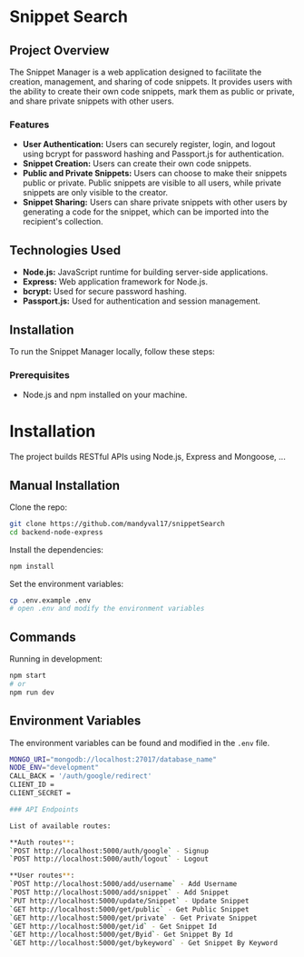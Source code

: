 # Snippet Search

## Project Overview

The Snippet Manager is a web application designed to facilitate the creation, management, and sharing of code snippets. It provides users with the ability to create their own code snippets, mark them as public or private, and share private snippets with other users.

### Features

- **User Authentication:** Users can securely register, login, and logout using bcrypt for password hashing and Passport.js for authentication.
- **Snippet Creation:** Users can create their own code snippets.
- **Public and Private Snippets:** Users can choose to make their snippets public or private. Public snippets are visible to all users, while private snippets are only visible to the creator.
- **Snippet Sharing:** Users can share private snippets with other users by generating a code for the snippet, which can be imported into the recipient's collection.

## Technologies Used

- **Node.js:** JavaScript runtime for building server-side applications.
- **Express:** Web application framework for Node.js.
- **bcrypt:** Used for secure password hashing.
- **Passport.js:** Used for authentication and session management.

## Installation

To run the Snippet Manager locally, follow these steps:

### Prerequisites

- Node.js and npm installed on your machine.

# Installation

The project builds RESTful APIs using Node.js, Express and Mongoose, ...

## Manual Installation

Clone the repo:

```bash
git clone https://github.com/mandyval17/snippetSearch
cd backend-node-express
```

Install the dependencies:

```bash
npm install
```

Set the environment variables:

```bash
cp .env.example .env
# open .env and modify the environment variables
```

## Commands

Running in development:

```bash
npm start
# or
npm run dev
```

## Environment Variables

The environment variables can be found and modified in the `.env` file.

```bash
MONGO_URI="mongodb://localhost:27017/database_name"
NODE_ENV="development"
CALL_BACK = '/auth/google/redirect'
CLIENT_ID =
CLIENT_SECRET =

### API Endpoints

List of available routes:

**Auth routes**:
`POST http://localhost:5000/auth/google` - Signup
`POST http://localhost:5000/auth/logout` - Logout

**User routes**:
`POST http://localhost:5000/add/username` - Add Username
`POST http://localhost:5000/add/snippet` - Add Snippet
`PUT http://localhost:5000/update/Snippet` - Update Snippet
`GET http://localhost:5000/get/public` - Get Public Snippet
`GET http://localhost:5000/get/private` - Get Private Snippet
`GET http://localhost:5000/get/id` - Get Snippet Id
`GET http://localhost:5000/get/Byid`- Get Snippet By Id
`GET http://localhost:5000/get/bykeyword` - Get Snippet By Keyword
